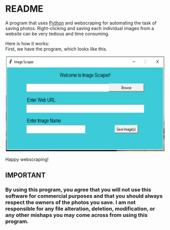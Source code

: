 # README

A program that uses <a href = "https://www.python.org/" target = "_blank">Python</a> and webscraping for automating the task of saving photos.
Right-clicking and saving each individual images from a website can be very tedious and time consuming. 

Here is how it works:
<br>
First, we have the program, which looks like this.

<p align = "center">
  <img src = "images/software.PNG" width = 500 height = 300>
</p>

Happy webscraping!

<h2>IMPORTANT</h2>
<h3>By using this program, you agree that you will not use this software for commercial purposes and that you should always respect the owners of the photos you save. I am not responsible for any file alteration, deletion, modification, or any other mishaps you may come across from using this program.</h3>
